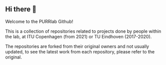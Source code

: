 ## Hi there 👋

Welcome to the PURRlab Github!

This is a collection of repositories related to projects done by people within the lab, at ITU Copenhagen (from 2021) or TU Eindhoven (2017-2020).

The repositories are forked from their original owners and not usually updated, to see the latest work from each repository, please refer to the original.

<!--

**Here are some ideas to get you started:**

🙋‍♀️ A short introduction - what is your organization all about?
🌈 Contribution guidelines - how can the community get involved?
👩‍💻 Useful resources - where can the community find your docs? Is there anything else the community should know?
🍿 Fun facts - what does your team eat for breakfast?
🧙 Remember, you can do mighty things with the power of [Markdown](https://docs.github.com/github/writing-on-github/getting-started-with-writing-and-formatting-on-github/basic-writing-and-formatting-syntax)
-->
